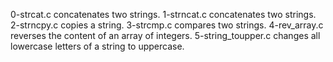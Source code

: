 0-strcat.c concatenates two strings.
1-strncat.c concatenates two strings.
2-strncpy.c  copies a string.
3-strcmp.c compares two strings.
4-rev_array.c reverses the content of an array of integers.
5-string_toupper.c changes all lowercase letters of a string to uppercase.
